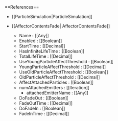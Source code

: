 ==References==
 * [[ParticleSimulation|ParticleSimulation]]

 * [[AffectorContentsFade| AffectorContentsFade]]
   * Name : [[Any]]
   * Enabled : [[Boolean]]
   * StartTime : [[Decimal]]
   * HasInfiniteLifeTime : [[Boolean]]
   * TotalLifeTime : [[Decimal]]
   * UseYoungParticleAffectThreshold : [[Boolean]]
   * YoungParticleAffectThreshold : [[Decimal]]
   * UseOldParticleAffectThreshold : [[Boolean]]
   * OldParticleAffectThreshold : [[Decimal]]
   * AffectAttachedParticles : [[Boolean]]
   * numAttachedEmitters : [[Iteration]]
     * attachedEmitterName : [[Any]]
   * DoFadeOut : [[Boolean]]
   * FadeOutTime : [[Decimal]]
   * DoFadeIn : [[Boolean]]
   * FadeInTime : [[Decimal]]

